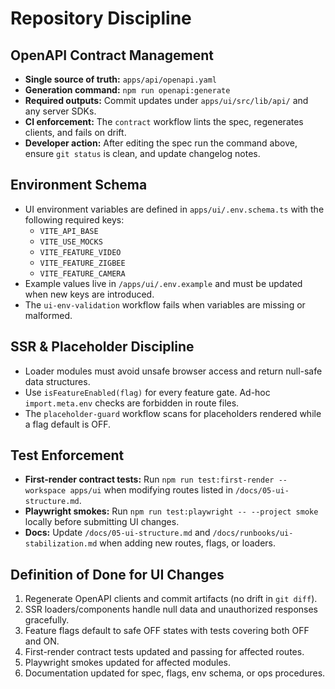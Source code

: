 # Repository Discipline

## OpenAPI Contract Management
- **Single source of truth:** `apps/api/openapi.yaml`
- **Generation command:** `npm run openapi:generate`
- **Required outputs:** Commit updates under `apps/ui/src/lib/api/` and any server SDKs.
- **CI enforcement:** The `contract` workflow lints the spec, regenerates clients, and fails on drift.
- **Developer action:** After editing the spec run the command above, ensure `git status` is clean, and update changelog notes.

## Environment Schema
- UI environment variables are defined in `apps/ui/.env.schema.ts` with the following required keys:
  - `VITE_API_BASE`
  - `VITE_USE_MOCKS`
  - `VITE_FEATURE_VIDEO`
  - `VITE_FEATURE_ZIGBEE`
  - `VITE_FEATURE_CAMERA`
- Example values live in `/apps/ui/.env.example` and must be updated when new keys are introduced.
- The `ui-env-validation` workflow fails when variables are missing or malformed.

## SSR & Placeholder Discipline
- Loader modules must avoid unsafe browser access and return null-safe data structures.
- Use `isFeatureEnabled(flag)` for every feature gate. Ad-hoc `import.meta.env` checks are forbidden in route files.
- The `placeholder-guard` workflow scans for placeholders rendered while a flag default is OFF.

## Test Enforcement
- **First-render contract tests:** Run `npm run test:first-render --workspace apps/ui` when modifying routes listed in `/docs/05-ui-structure.md`.
- **Playwright smokes:** Run `npm run test:playwright -- --project smoke` locally before submitting UI changes.
- **Docs:** Update `/docs/05-ui-structure.md` and `/docs/runbooks/ui-stabilization.md` when adding new routes, flags, or loaders.

## Definition of Done for UI Changes
1. Regenerate OpenAPI clients and commit artifacts (no drift in `git diff`).
2. SSR loaders/components handle null data and unauthorized responses gracefully.
3. Feature flags default to safe OFF states with tests covering both OFF and ON.
4. First-render contract tests updated and passing for affected routes.
5. Playwright smokes updated for affected modules.
6. Documentation updated for spec, flags, env schema, or ops procedures.
